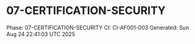 # 07-CERTIFICATION-SECURITY
Phase: 07-CERTIFICATION-SECURITY
CI: CI-AF001-003
Generated: Sun Aug 24 22:41:03 UTC 2025
